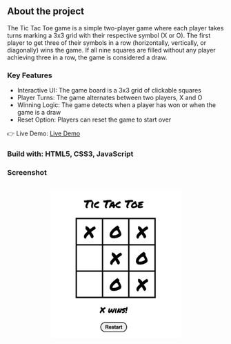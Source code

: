 <h2>About the project</h2>

  <p>The Tic Tac Toe game is a simple two-player game where each player takes turns marking a 3x3 grid with their respective symbol (X or O). The first player to get three of their symbols in a row (horizontally, vertically, or diagonally) wins the game. If all nine squares are filled without any player achieving three in a row, the game is considered a draw.</p>

  <h3>Key Features</h3>
  <ul>
  <li>Interactive UI: The game board is a 3x3 grid of clickable squares</li>
  <li>Player Turns: The game alternates between two players, X and O</li>
  <li>Winning Logic: The game detects when a player has won or when the game is a draw</li>
  <li>Reset Option: Players can reset the game to start over</li>
  </ul>

👉 Live Demo: <a href='https://sanjayvjacob.github.io/tictactoe-react/'>Live Demo</a>

<h3>Build with: HTML5, CSS3, JavaScript</h3>

<h3>Screenshot</h3>
<br>
<div align='center'>
<img src='./screenshot.png' width='300'/>
